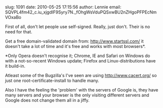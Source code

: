 slug:    1091
date:    2010-05-25 17:15:56
author:  Lennie
email:   SQVPL4fm42_c.iu_xjgdIF9Syry7N._fOhgWsVduPQSxwBU2nZHgoPFPEcNmVOxaBo

First of all, don't let people use self-signed. Really, just
don't. Their is no need for that.

Get a free domain-validated domain from: http://www.startssl.com/ it
doesn't take a lot of time and it's free and works with most
browsers*.

*Only Opera doesn't recognise it; Chrome, IE and Safari on Windows do
 with a not-so-recent Windows update; Firefox and Linux-distributions
 have it build-in.

Atleast some of the Bugzilla's I've seen are using
http://www.cacert.org/ so just one root-certificate-install to handle
many.

Also I have the feeling the 'problem' with the servers of Google is,
they have many servers and your browser is the only visiting different
servers and Google does not change them all in a jiffy.
